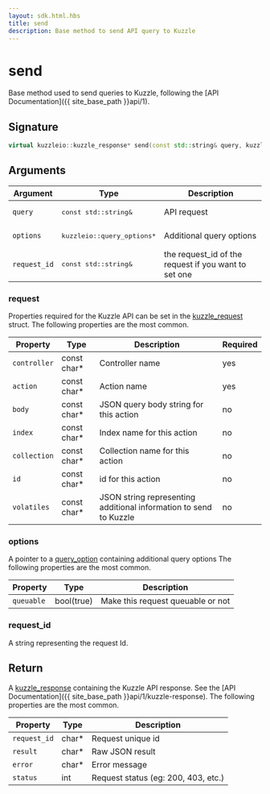 ```yaml
---
layout: sdk.html.hbs
title: send
description: Base method to send API query to Kuzzle
---
```


# send

Base method used to send queries to Kuzzle, following the [API Documentation]({{ site_base_path }}api/1).

## Signature

```cpp
virtual kuzzleio::kuzzle_response* send(const std::string& query, kuzzleio::query_options *options, const std::string& request_id) = 0;
```

## Arguments

| Argument  | Type             | Description
| --------- | ---------------- | ------------------------
| `query` | <pre>const std::string&</pre> | API request
| `options` | <pre>kuzzleio::query_options*</pre>  | Additional query options
| `request_id` | <pre>const std::string&</pre> | the request_id of the request if you want to set one

### **request**

Properties required for the Kuzzle API can be set in the [kuzzle_request](https://github.com/kuzzleio/sdk-go/blob/1.x/internal/wrappers/headers/kuzzlesdk.h#L51) struct.
The following properties are the most common.

| Property     | Type         | Description                                                        | Required |
| ------------ | ------------ | ------------------------------------------------------------------ | -------- |
| `controller` | const char\* | Controller name                                                    | yes      |
| `action`     | const char\* | Action name                                                        | yes      |
| `body`       | const char\* | JSON query body string for this action                             | no       |
| `index`      | const char\* | Index name for this action                                         | no       |
| `collection` | const char\* | Collection name for this action                                    | no       |
| `id`         | const char\* | id for this action                                                 | no       |
| `volatiles`  | const char\* | JSON string representing additional information to send to Kuzzle | no       |

### **options**

A pointer to a [query_option](https://github.com/kuzzleio/sdk-go/blob/1.x/internal/wrappers/headers/kuzzlesdk.h#L169) containing additional query options
The following properties are the most common.

| Property   | Type    | Description
| ---------- | ------- | --------------------------------- |
| `queuable` | bool(true) | Make this request queuable or not |

### **request_id**

A string representing the request Id.

## Return

A [kuzzle_response](https://github.com/kuzzleio/sdk-go/blob/1.x/internal/wrappers/headers/kuzzlesdk.h#L445) containing the Kuzzle API response. See the [API Documentation]({{ site_base_path }}api/1/kuzzle-response).
The following properties are the most common.

| Property     | Type   | Description                         |
| ------------ | ------ | ----------------------------------- |
| `request_id` | char\* | Request unique id                   |
| `result`     | char\* | Raw JSON result                     |
| `error`      | char\* | Error message                       |
| `status`     | int    | Request status (eg: 200, 403, etc.) |
